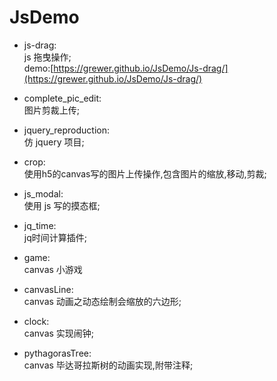 # JsDemo
- js-drag:  
js 拖曳操作;  
demo:[https://grewer.github.io/JsDemo/Js-drag/](https://grewer.github.io/JsDemo/Js-drag/)

- complete_pic_edit:  
图片剪裁上传;

- jquery_reproduction:  
仿 jquery 项目;

- crop:  
使用h5的canvas写的图片上传操作,包含图片的缩放,移动,剪裁;

- js_modal:  
使用 js 写的摸态框;

- jq_time:  
jq时间计算插件;

- game:  
canvas 小游戏

- canvasLine:  
canvas 动画之动态绘制会缩放的六边形;

- clock:  
canvas 实现闹钟;

- pythagorasTree:  
canvas 毕达哥拉斯树的动画实现,附带注释;